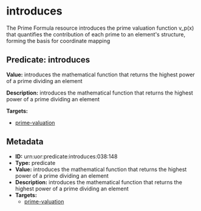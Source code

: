 # introduces

The Prime Formula resource introduces the prime valuation function v_p(x) that quantifies the contribution of each prime to an element's structure, forming the basis for coordinate mapping

## Predicate: introduces

**Value:** introduces the mathematical function that returns the highest power of a prime dividing an element

**Description:** introduces the mathematical function that returns the highest power of a prime dividing an element

**Targets:**

- [prime-valuation](../Concepts/prime-valuation.md)

## Metadata

- **ID:** urn:uor:predicate:introduces:038:148
- **Type:** predicate
- **Value:** introduces the mathematical function that returns the highest power of a prime dividing an element
- **Description:** introduces the mathematical function that returns the highest power of a prime dividing an element
- **Targets:**
  - [prime-valuation](../Concepts/prime-valuation.md)
